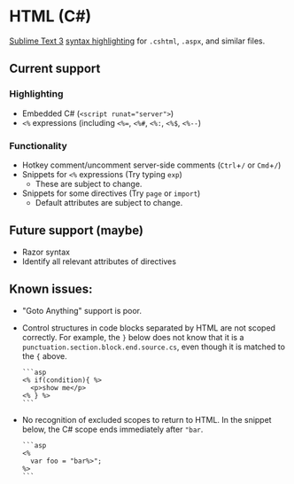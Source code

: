 # HTML (C#)

[Sublime Text 3][st3] [syntax highlighting][ss-docs] for `.cshtml`, `.aspx`, and similar files.

## Current support

### Highlighting

- Embedded C# (`<script runat="server">`)
- `<%` expressions (including `<%=`, `<%#`, `<%:`, `<%$`, `<%--`)

### Functionality

- Hotkey comment/uncomment server-side comments (`Ctrl`+`/` or `Cmd`+`/`)
- Snippets for `<%` expressions (Try typing `exp`)
    + These are subject to change.
- Snippets for some directives (Try `page` or `import`)
    + Default attributes are subject to change.

## Future support (maybe)

- Razor syntax
- Identify all relevant attributes of directives

## Known issues:

- "Goto Anything" support is poor.

- Control structures in code blocks separated by HTML are not scoped correctly. For example, the `}` below does not know that it is a `punctuation.section.block.end.source.cs`, even though it is matched to the `{` above.

      ```asp
      <% if(condition){ %>
        <p>show me</p>
      <% } %>
      ```

- No recognition of excluded scopes to return to HTML. In the snippet below, the C# scope ends immediately after `"bar`.

      ```asp
      <%
        var foo = "bar%>";
      %>
      ```


[st3]: https://www.sublimetext.com/
[ss-docs]: https://www.sublimetext.com/docs/3/syntax.html